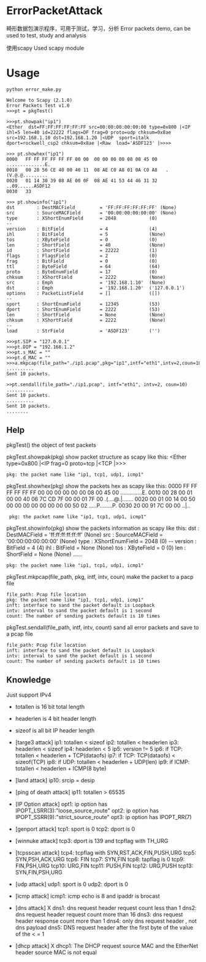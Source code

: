 ErrorPacketAttack
=================

畸形数据包演示程序，可用于测试，学习，分析
Error packets demo, can be used to test, study and analysis

使用scapy
Used scapy module

Usage
=================
    python error_make.py

    Welcome to Scapy (2.1.0)
    Error Packets Test v1.0
    >>>pt = pkgTest()

    >>>pt.showpak("ip1")
    <Ether  dst=FF:FF:FF:FF:FF:FF src=00:00:00:00:00:00 type=0x800 |<IP  ihl=5 len=40 id=22222 flags=DF frag=0 proto=udp chksum=0x8ae src=192.168.1.10 dst=192.168.1.20 |<UDP  sport=italk dport=rockwell_csp2 chksum=0x8ae |<Raw  load='ASDF123' |>>>>

    >>> pt.showhex("ip1")
    0000   FF FF FF FF FF FF 00 00  00 00 00 00 08 00 45 00   ..............E.
    0010   00 28 56 CE 40 00 40 11  08 AE C0 A8 01 0A C0 A8   .(V.@.@.........
    0020   01 14 30 39 08 AE 00 0F  08 AE 41 53 44 46 31 32   ..09......ASDF12
    0030   33

    >>> pt.showinfo("ip1")
    dst        : DestMACField         = 'FF:FF:FF:FF:FF:FF' (None)
    src        : SourceMACField       = '00:00:00:00:00:00' (None)
    type       : XShortEnumField      = 2048            (0)
    --
    version    : BitField             = 4               (4)
    ihl        : BitField             = 5               (None)
    tos        : XByteField           = 0               (0)
    len        : ShortField           = 40              (None)
    id         : ShortField           = 22222           (1)
    flags      : FlagsField           = 2               (0)
    frag       : BitField             = 0               (0)
    ttl        : ByteField            = 64              (64)
    proto      : ByteEnumField        = 17              (0)
    chksum     : XShortField          = 2222            (None)
    src        : Emph                 = '192.168.1.10'  (None)
    dst        : Emph                 = '192.168.1.20'  ('127.0.0.1')
    options    : PacketListField      = []              ([])
    --
    sport      : ShortEnumField       = 12345           (53)
    dport      : ShortEnumField       = 2222            (53)
    len        : ShortField           = None            (None)
    chksum     : XShortField          = 2222            (None)
    --
    load       : StrField             = 'ASDF123'       ('')

    >>>pt.SIP = "127.0.0.1"
    >>>pt.DIP = "192.168.1.2"
    >>>pt.s_MAC = ""
    >>>pt.d_MAC = ""
    >>>a.mkpcap(file_path="./ip1.pcap",pkg="ip1",intf="eth1",intv=2,coun=10)
    ..........
    Sent 10 packets.

    >>pt.sendall(file_path="./ip1.pcap", intf="eth1", intv=2, coun=10)
    ..........
    Sent 10 packets.
    ..........
    Sent 10 packets.
    ........

Help
-----------------
pkgTest()
    the object of test packets

pkgTest.showpak(pkg)
    show packet structure as scapy like this:
        <Ether  type=0x800 |<IP  frag=0 proto=tcp |<TCP  |>>>

    pkg: the packet name like "ip1, tcp1, udp1, icmp1"
pkgTest.showhex(pkg)
    show the packets hex as scapy like this:
        0000   FF FF FF FF FF FF 00 00  00 00 00 00 08 00 45 00   ..............E.
        0010   00 28 00 01 00 00 40 06  7C CD 7F 00 00 01 7F 00   .(....@.|.......
        0020   00 01 00 14 00 50 00 00  00 00 00 00 00 00 50 02   .....P........P.
        0030   20 00 91 7C 00 00                                   ..|..

     pkg: the packet name like "ip1, tcp1, udp1, icmp1"

pkgTest.showinfo(pkg)
    show the packets information as scapy like this:
        dst        : DestMACField         = 'ff:ff:ff:ff:ff:ff' (None)
        src        : SourceMACField       = '00:00:00:00:00:00' (None)
        type       : XShortEnumField      = 2048            (0)
        --
        version    : BitField             = 4               (4)
        ihl        : BitField             = None            (None)
        tos        : XByteField           = 0               (0)
        len        : ShortField           = None            (None)
        ......

    pkg: the packet name like "ip1, tcp1, udp1, icmp1"

pkgTest.mkpcap(file_path, pkg, intf, intv, coun)
    make the packet to a pacp file

    file_path: Pcap file location
    pkg: the packet name like "ip1, tcp1, udp1, icmp1"
    inft: interface to sand the packet default is Loopback
    intv: interval to sand the packet default is 1 second
    count: The number of sending packets default is 10 times

pkgTest.sendall(file_path, intf, intv, count)
    sand all error packets and save to a pcap file

    file_path: Pcap file location
    inft: interface to sand the packet default is Loopback
    intv: interval to sand the packet default is 1 second
    count: The number of sending packets default is 10 times

Knowledge
-------------------
Just support IPv4

+ totallen is 16 bit total length 
+ headerlen is 4 bit header length
+ sizeof is all bit IP header length

+ [targe3 attack]
    ip1: totallen < sizeof
    ip2: totallen < headerlen
    ip3: headerlen  < sizeof
    ip4: headerlen < 5
    ip5: version != 5
    ip6: if TCP: totallen < headerlen + TCP(dataofs)
    ip7: if TCP: TCP(dataofs) < sizeof(TCP)
    ip8: if UDP: totallen < headerlen + UDP(len)
    ip9: if ICMP: totallen < headerlen + ICMP(8 byte)

+ [land attack]
    ip10: srcip = desip

+ [ping of death attack]
    ip11: totallen > 65535

+ [IP Option attack]
    opt1: ip option has IPOPT_LSRR(3):"loose_source_route"
    opt2: ip option has IPOPT_SSRR(9):"strict_source_route"
    opt3: ip option has IPOPT_RR(7)

+ [genport attack]
    tcp1: sport is 0
    tcp2: dport is 0

+ [winnuke attack]
    tcp3: dport is 139 and tcpflag with TH_URG

+ [tcpsscan attack]
    tcp4: tcpflag with SYN,RST,ACK,FIN,PUSH,URG
    tcp5: SYN,PSH,ACK,URG
    tcp6: FIN
    tcp7: SYN,FIN
    tcp8: tapflag is 0
    tcp9: FIN,PSH,URG
    tcp10: URG,FIN
    tcp11: PUSH,FIN
    tcp12: URG,PUSH
    tcp13: SYN,FIN,PSH,URG

+ [udp attack]
    udp1: sport is 0
    udp2: dport is 0

+ [icmp attack]
    icmp1: icmp echo is 8 and ipaddr is brocast

+ [dns attack] X
    dns1: dns request header request count less than 1
    dns2: dns request header request count more than 16
    dns3: dns request header response count more than 1
    dns4: only dns request header , not dns payload
    dns5: DNS request header after the first byte of the value of the < = 1

+ [dhcp attack] X
    dhcp1: The DHCP request source MAC and the EtherNet header source MAC is not equal
